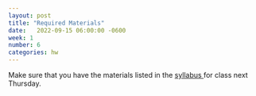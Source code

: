 ```yaml
---
layout: post
title: "Required Materials"
date:   2022-09-15 06:00:00 -0600
week: 1
number: 6
categories: hw
---
```


Make sure that you have the materials listed in the [ syllabus ](https://physcpu1.caseyanderson.com/syllabus.html) for class next Thursday.
